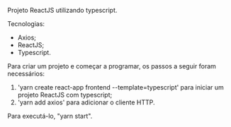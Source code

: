 Projeto ReactJS utilizando typescript.

Tecnologias:
* Axios;
* ReactJS;
* Typescript.

Para criar um projeto e começar a programar, os passos a seguir foram necessários:

1. 'yarn create react-app frontend --template=typescript' para iniciar um projeto ReactJS com typescript;
2. 'yarn add axios' para adicionar o cliente HTTP.

Para executá-lo, "yarn start".
